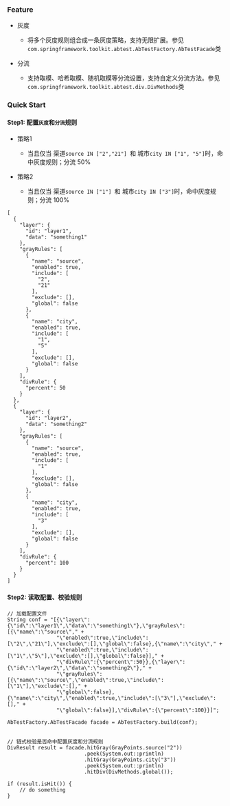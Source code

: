 ### Feature
- 灰度
    - 将多个灰度规则组合成一条灰度策略，支持无限扩展。参见`com.springframework.toolkit.abtest.AbTestFactory.AbTestFacade`类

- 分流
    - 支持取模、哈希取模、随机取模等分流设置，支持自定义分流方法。参见`com.springframework.toolkit.abtest.div.DivMethods`类


### Quick Start
#### Step1: 配置`灰度`和`分流`规则

- 策略1
    - 当且仅当 渠道`source IN ["2","21"] `和 城市`city IN ["1", "5"]`时，命中灰度规则；分流 50%

- 策略2
    - 当且仅当 渠道`source IN ["1"] `和 城市`city IN ["3"]`时，命中灰度规则；分流 100%

```
[
  {
    "layer": {
      "id": "layer1",
      "data": "something1"
    },
    "grayRules": [
      {
        "name": "source",
        "enabled": true,
        "include": [
          "2",
          "21"
        ],
        "exclude": [],
        "global": false
      },
      {
        "name": "city",
        "enabled": true,
        "include": [
          "1",
          "5"
        ],
        "exclude": [],
        "global": false
      }
    ],
    "divRule": {
      "percent": 50
    }
  },
  {
    "layer": {
      "id": "layer2",
      "data": "something2"
    },
    "grayRules": [
      {
        "name": "source",
        "enabled": true,
        "include": [
          "1"
        ],
        "exclude": [],
        "global": false
      },
      {
        "name": "city",
        "enabled": true,
        "include": [
          "3"
        ],
        "exclude": [],
        "global": false
      }
    ],
    "divRule": {
      "percent": 100
    }
  }
]
```

#### Step2: 读取配置、校验规则


```
// 加载配置文件
String conf = "[{\"layer\":{\"id\":\"layer1\",\"data\":\"something1\"},\"grayRules\":[{\"name\":\"source\"," +
                "\"enabled\":true,\"include\":[\"2\",\"21\"],\"exclude\":[],\"global\":false},{\"name\":\"city\"," +
                "\"enabled\":true,\"include\":[\"1\",\"5\"],\"exclude\":[],\"global\":false}]," +
                "\"divRule\":{\"percent\":50}},{\"layer\":{\"id\":\"layer2\",\"data\":\"something2\"}," +
                "\"grayRules\":[{\"name\":\"source\",\"enabled\":true,\"include\":[\"1\"],\"exclude\":[]," +
                "\"global\":false},{\"name\":\"city\",\"enabled\":true,\"include\":[\"3\"],\"exclude\":[]," +
                "\"global\":false}],\"divRule\":{\"percent\":100}}]";
  
AbTestFactory.AbTestFacade facade = AbTestFactory.build(conf);  
  

// 链式校验是否命中配置灰度和分流规则
DivResult result = facade.hitGray(GrayPoints.source("2"))
                         .peek(System.out::println)
                         .hitGray(GrayPoints.city("3"))
                         .peek(System.out::println)
                         .hitDiv(DivMethods.global());

if (result.isHit()) {
    // do something
}                              
```
